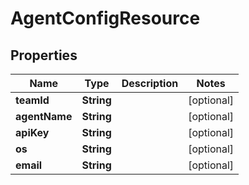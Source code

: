 # AgentConfigResource

## Properties
Name | Type | Description | Notes
------------ | ------------- | ------------- | -------------
**teamId** | **String** |  |  [optional]
**agentName** | **String** |  |  [optional]
**apiKey** | **String** |  |  [optional]
**os** | **String** |  |  [optional]
**email** | **String** |  |  [optional]
